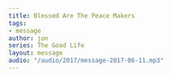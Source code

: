 ```yaml
---
title: Blessed Are The Peace Makers
tags:
- message
author: jon
series: The Good Life
layout: message
audio: "/audio/2017/message-2017-06-11.mp3"
---
```

